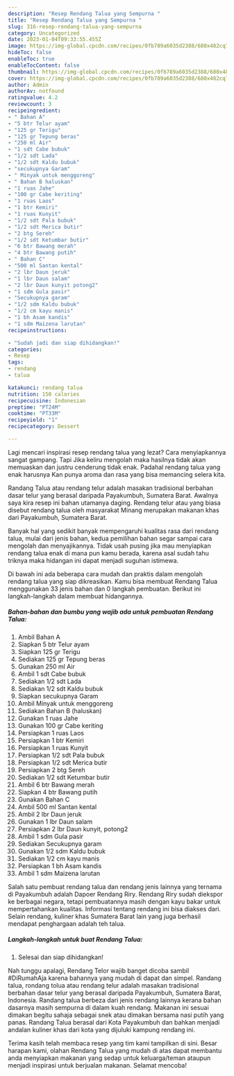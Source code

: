 ```yaml
---
description: "Resep Rendang Talua yang Sempurna "
title: "Resep Rendang Talua yang Sempurna "
slug: 316-resep-rendang-talua-yang-sempurna
category: Uncategorized
date: 2023-01-04T09:33:55.455Z
image: https://img-global.cpcdn.com/recipes/0fb789a6035d2388/680x482cq70/rendang-talua-foto-resep-utama.jpg
hideToc: false
enableToc: true
enableTocContent: false
thumbnail: https://img-global.cpcdn.com/recipes/0fb789a6035d2388/680x482cq70/rendang-talua-foto-resep-utama.jpg
cover: https://img-global.cpcdn.com/recipes/0fb789a6035d2388/680x482cq70/rendang-talua-foto-resep-utama.jpg
author: Admin
authorAv: notfound
ratingvalue: 4.2
reviewcount: 3
recipeingredient:
- " Bahan A"
- "5 btr Telur ayam"
- "125 gr Terigu"
- "125 gr Tepung beras"
- "250 ml Air"
- "1 sdt Cabe bubuk"
- "1/2 sdt Lada"
- "1/2 sdt Kaldu bubuk"
- "secukupnya Garam"
- " Minyak untuk menggoreng"
- " Bahan B haluskan"
- "1 ruas Jahe"
- "100 gr Cabe keriting"
- "1 ruas Laos"
- "1 btr Kemiri"
- "1 ruas Kunyit"
- "1/2 sdt Pala bubuk"
- "1/2 sdt Merica butir"
- "2 btg Sereh"
- "1/2 sdt Ketumbar butir"
- "6 btr Bawang merah"
- "4 btr Bawang putih"
- " Bahan C"
- "500 ml Santan kental"
- "2 lbr Daun jeruk"
- "1 lbr Daun salam"
- "2 lbr Daun kunyit potong2"
- "1 sdm Gula pasir"
- "Secukupnya garam"
- "1/2 sdm Kaldu bubuk"
- "1/2 cm kayu manis"
- "1 bh Asam kandis"
- "1 sdm Maizena larutan"
recipeinstructions:

- "Sudah jadi dan siap dihidangkan!"
categories:
- Resep
tags:
- rendang
- talua

katakunci: rendang talua 
nutrition: 150 calories
recipecuisine: Indonesian
preptime: "PT24M"
cooktime: "PT33M"
recipeyield: "1"
recipecategory: Dessert

---
```



Lagi mencari inspirasi resep rendang talua yang lezat? Cara menyiapkannya sangat gampang. Tapi Jika keliru mengolah maka hasilnya tidak akan memuaskan dan justru cenderung tidak enak. Padahal rendang talua yang enak harusnya Kan punya aroma dan rasa yang bisa memancing selera kita.


Randang Talua atau rendang telur adalah masakan tradisional berbahan dasar telur yang berasal daripada Payakumbuh, Sumatera Barat. Awalnya saya kira resep ini bahan utamanya daging. Rendang telur atau yang biasa disebut rendang talua oleh masyarakat Minang merupakan makanan khas dari Payakumbuh, Sumatera Barat.

Banyak hal yang sedikit banyak mempengaruhi kualitas rasa dari rendang talua, mulai dari jenis bahan, kedua pemilihan bahan segar sampai cara mengolah dan menyajikannya. Tidak usah pusing jika mau menyiapkan rendang talua enak di mana pun kamu berada, karena asal sudah tahu triknya maka hidangan ini dapat menjadi suguhan istimewa.


Di bawah ini ada beberapa cara mudah dan praktis dalam mengolah rendang talua yang siap dikreasikan. Kamu bisa membuat Rendang Talua menggunakan 33 jenis bahan dan 0 langkah pembuatan. Berikut ini langkah-langkah dalam membuat hidangannya.

<!--inarticleads1-->

##### Bahan-bahan dan bumbu yang wajib ada untuk pembuatan Rendang Talua:

1. Ambil  Bahan A
1. Siapkan 5 btr Telur ayam
1. Siapkan 125 gr Terigu
1. Sediakan 125 gr Tepung beras
1. Gunakan 250 ml Air
1. Ambil 1 sdt Cabe bubuk
1. Sediakan 1/2 sdt Lada
1. Sediakan 1/2 sdt Kaldu bubuk
1. Siapkan secukupnya Garam
1. Ambil  Minyak untuk menggoreng
1. Sediakan  Bahan B (haluskan)
1. Gunakan 1 ruas Jahe
1. Gunakan 100 gr Cabe keriting
1. Persiapkan 1 ruas Laos
1. Persiapkan 1 btr Kemiri
1. Persiapkan 1 ruas Kunyit
1. Persiapkan 1/2 sdt Pala bubuk
1. Persiapkan 1/2 sdt Merica butir
1. Persiapkan 2 btg Sereh
1. Sediakan 1/2 sdt Ketumbar butir
1. Ambil 6 btr Bawang merah
1. Siapkan 4 btr Bawang putih
1. Gunakan  Bahan C
1. Ambil 500 ml Santan kental
1. Ambil 2 lbr Daun jeruk
1. Gunakan 1 lbr Daun salam
1. Persiapkan 2 lbr Daun kunyit, potong2
1. Ambil 1 sdm Gula pasir
1. Sediakan Secukupnya garam
1. Gunakan 1/2 sdm Kaldu bubuk
1. Sediakan 1/2 cm kayu manis
1. Persiapkan 1 bh Asam kandis
1. Ambil 1 sdm Maizena larutan


Salah satu pembuat rendang talua dan rendang jenis lainnya yang ternama di Payakumbuh adalah Dapoer Rendang Riry. Rendang Riry sudah diekspor ke berbagai negara, tetapi pembuatannya masih dengan kayu bakar untuk mempertahankan kualitas. Informasi tentang rendang ini bisa diakses dari. Selain rendang, kuliner khas Sumatera Barat lain yang juga berhasil mendapat penghargaan adalah teh talua. 

<!--inarticleads2-->

##### Langkah-langkah untuk buat Rendang Talua:


1. Selesai dan siap dihidangkan!

Nah tunggu apalagi, Rendang Telor wajib banget dicoba sambil #DiRumahAja karena bahannya yang mudah di dapat dan simpel. Randang talua, rondang tolua atau rendang telur adalah masakan tradisional berbahan dasar telur yang berasal daripada Payakumbuh, Sumatera Barat, Indonesia. Randang talua berbeza dari jenis rendang lainnya kerana bahan dasarnya masih sempurna di dalam kuah rendang. Makanan ini sesuai dimakan begitu sahaja sebagai snek atau dimakan bersama nasi putih yang panas. Randang Talua berasal dari Kota Payakumbuh dan bahkan menjadi andalan kuliner khas dari kota yang dijuluki kampung rendang ini. 

Terima kasih telah membaca resep yang tim kami tampilkan di sini. Besar harapan kami, olahan Rendang Talua yang mudah di atas dapat membantu anda menyiapkan makanan yang sedap untuk keluarga/teman ataupun menjadi inspirasi untuk berjualan makanan. Selamat mencoba!
